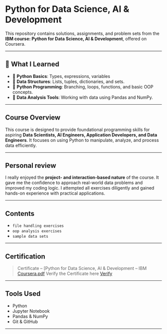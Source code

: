 # Python for Data Science, AI & Development

This repository contains solutions, assignments, and problem sets from the **IBM course: Python for Data Science, AI & Development**, offered on Coursera.

---

## 🌟 What I Learned

- 🔸 **Python Basics**: Types, expressions, variables
- 🔸 **Data Structures**: Lists, tuples, dictionaries, and sets.
- 🔸 **Python Programming**: Branching, loops, functions, and basic OOP concepts.
- 🔸 **Data Analysis Tools**: Working with data using Pandas and NumPy.

---

## Course Overview

This course is designed to provide foundational programming skills for aspiring **Data Scientists, AI Engineers, Application Developers, and Data Engineers**. It focuses on using Python to manipulate, analyze, and process data efficiently.

---

## Personal review

I really enjoyed the **project- and interaction-based nature** of the course. It gave me the confidence to approach real-world data problems and improved my coding logic. I attempted all exercises diligently and gained hands-on experience with practical applications.

---

## Contents

- `file handling exercises`
- `oop analysis exercises`
- `sample data sets` 
---

##  Certification

>  Certificate – [Python for Data Science, AI & Development – IBM [Coursera.pdf](https://github.com/user-attachments/files/21163685/Coursera.MNCPQYJGSF8D.pdf)
> Verify the Certificate here [Verify](https://www.coursera.org/account/accomplishments/verify/MNCPQYJGSF8D)

---

##  Tools Used

- Python 
- Jupyter Notebook
- Pandas & NumPy
- Git & GitHub

---



